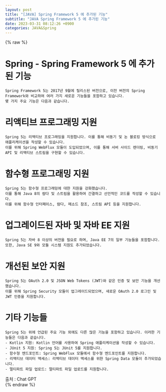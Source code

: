 ```yaml
---  
layout: post  
title: "[JAVA] Spring Framework 5 에 추가된 기능"  
subtitle: "JAVA Spring Framework 5 에 추가된 기능"  
date: 2023-03-31 08:12:26 +0900  
categories: JAVA&Spring  
---  
```

{% raw %}  
  
# Spring - Spring Framework 5 에 추가된 기능  
  
	Spring Framework 5는 2017년 9월에 릴리스된 버전으로, 이전 버전의 Spring Framework와 비교하여 여러 가지 새로운 기능들을 포함하고 있습니다.  
	몇 가지 주요 기능은 다음과 같습니다.  
  
# 리액티브 프로그래밍 지원  
	Spring 5는 리액티브 프로그래밍을 지원합니다. 이를 통해 비동기 및 논 블로킹 방식으로 애플리케이션을 작성할 수 있습니다.  
	이를 위해 Spring WebFlux 모듈이 도입되었으며, 이를 통해 서버 사이드 렌더링, 비동기 API 및 리액티브 스트림을 구현할 수 있습니다.  
  
# 함수형 프로그래밍 지원  
	Spring 5는 함수형 프로그래밍에 대한 지원을 강화했습니다.  
	이를 통해 Java 8의 람다 및 스트림을 활용하여 간결하고 선언적인 코드를 작성할 수 있습니다.  
	이를 위해 함수형 인터페이스, 람다, 메소드 참조, 스트림 API 등을 지원합니다.  
  
# 업그레이드된 자바 및 자바 EE 지원  
	Spring 5는 자바 8 이상의 버전을 필요로 하며, Java EE 7의 일부 기능들을 포함합니다.  
	또한, Java SE 9와 모듈 시스템 지원도 추가되었습니다.  
  
# 개선된 보안 지원  
	Spring 5는 OAuth 2.0 및 JSON Web Tokens (JWT)와 같은 인증 및 보안 기능을 개선했습니다.  
	이를 위해 Spring Security 모듈이 업그레이드되었으며, 새로운 OAuth 2.0 로그인 및 JWT 인증을 지원합니다.  
  
# 기타 기능들  
	Spring 5는 위에 언급된 주요 기능 외에도 다른 많은 기능을 포함하고 있습니다. 이러한 기능들은 다음과 같습니다.  
	- Kotlin 지원: Kotlin 언어를 사용하여 Spring 애플리케이션을 작성할 수 있습니다.  
	- JUnit 5 지원: Spring 5는 JUnit 5를 지원합니다.  
	- 함수형 엔드포인트: Spring WebFlux 모듈에서 함수형 엔드포인트를 지원합니다.  
	- 리액티브 데이터 액세스: 리액티브 데이터 액세스를 위한 Spring Data 모듈이 추가되었습니다.  
	- 멀티파트 파일 업로드: 멀티파트 파일 업로드를 지원합니다.  
  
출처 : Chat GPT  
{% endraw %}